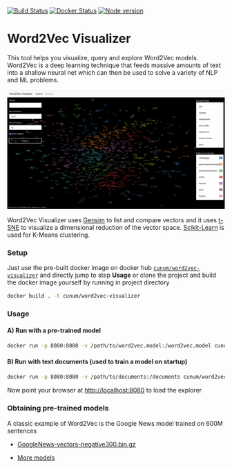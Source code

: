 [![Build Status](https://travis-ci.org/cunum/word2vec-visualizer.png?branch=master)](https://travis-ci.org/cunum/word2vec-visualizer)
[![Docker Status](https://img.shields.io/docker/build/cunum/word2vec-visualizer.svg)](https://hub.docker.com/r/cunum/word2vec-visualizer/)
[![Node version](https://img.shields.io/node/v/latest-version.svg?style=flat)](http://nodejs.org/download/)

# Word2Vec Visualizer

This tool helps you visualize, query and explore Word2Vec models. Word2Vec is a deep learning technique that feeds massive amounts of text into a shallow neural net which can then be used to solve a variety of NLP and ML problems.

![SCREEN](https://github.com/cunum/word2vec-explorer/blob/master/public/screen.png?raw=true)

Word2Vec Visualizer uses [Gensim](https://github.com/piskvorky/gensim) to list and compare vectors and it uses [t-SNE](https://github.com/danielfrg/tsne) to visualize a dimensional reduction of the vector space. [Scikit-Learn](http://scikit-learn.org/stable/) is used for K-Means clustering.

### Setup

Just use the pre-built docker image on docker hub  [```cunum/word2vec-visualizer```](https://hub.docker.com/r/cunum/word2vec-visualizer/) and directly jump to step **Usage** or clone the project and build the docker image yourself by running in project directory
```bash
docker build . -t cunum/word2vec-visualizer
```

### Usage

#### A) Run with a pre-trained model

```bash
docker run -p 8080:8080 -v /path/to/word2vec.model:/word2vec.model cunum/word2vec-visualizer
```

#### B) Run with text documents (used to train a model on startup)
```bash
docker run -p 8080:8080 -v /path/to/documents:/documents cunum/word2vec-visualizer
```

Now point your browser at [http://localhost:8080](http://localhost:8080/) to load the explorer

### Obtaining pre-trained models

A classic example of Word2Vec is the Google News model trained on 600M sentences
 
- [GoogleNews-vectors-negative300.bin.gz](https://drive.google.com/file/d/0B7XkCwpI5KDYNlNUTTlSS21pQmM/edit?usp=sharing)

- [More models](https://github.com/3Top/word2vec-api#where-to-get-a-pretrained-models)